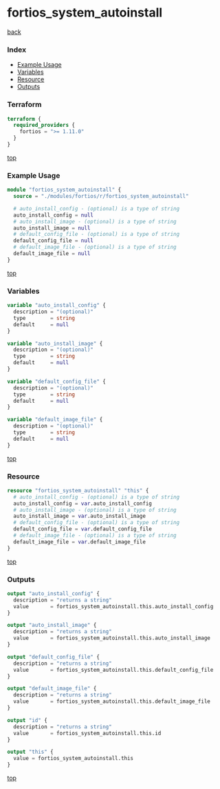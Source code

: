 # fortios_system_autoinstall

[back](../fortios.md)

### Index

- [Example Usage](#example-usage)
- [Variables](#variables)
- [Resource](#resource)
- [Outputs](#outputs)

### Terraform

```terraform
terraform {
  required_providers {
    fortios = ">= 1.11.0"
  }
}
```

[top](#index)

### Example Usage

```terraform
module "fortios_system_autoinstall" {
  source = "./modules/fortios/r/fortios_system_autoinstall"

  # auto_install_config - (optional) is a type of string
  auto_install_config = null
  # auto_install_image - (optional) is a type of string
  auto_install_image = null
  # default_config_file - (optional) is a type of string
  default_config_file = null
  # default_image_file - (optional) is a type of string
  default_image_file = null
}
```

[top](#index)

### Variables

```terraform
variable "auto_install_config" {
  description = "(optional)"
  type        = string
  default     = null
}

variable "auto_install_image" {
  description = "(optional)"
  type        = string
  default     = null
}

variable "default_config_file" {
  description = "(optional)"
  type        = string
  default     = null
}

variable "default_image_file" {
  description = "(optional)"
  type        = string
  default     = null
}
```

[top](#index)

### Resource

```terraform
resource "fortios_system_autoinstall" "this" {
  # auto_install_config - (optional) is a type of string
  auto_install_config = var.auto_install_config
  # auto_install_image - (optional) is a type of string
  auto_install_image = var.auto_install_image
  # default_config_file - (optional) is a type of string
  default_config_file = var.default_config_file
  # default_image_file - (optional) is a type of string
  default_image_file = var.default_image_file
}
```

[top](#index)

### Outputs

```terraform
output "auto_install_config" {
  description = "returns a string"
  value       = fortios_system_autoinstall.this.auto_install_config
}

output "auto_install_image" {
  description = "returns a string"
  value       = fortios_system_autoinstall.this.auto_install_image
}

output "default_config_file" {
  description = "returns a string"
  value       = fortios_system_autoinstall.this.default_config_file
}

output "default_image_file" {
  description = "returns a string"
  value       = fortios_system_autoinstall.this.default_image_file
}

output "id" {
  description = "returns a string"
  value       = fortios_system_autoinstall.this.id
}

output "this" {
  value = fortios_system_autoinstall.this
}
```

[top](#index)